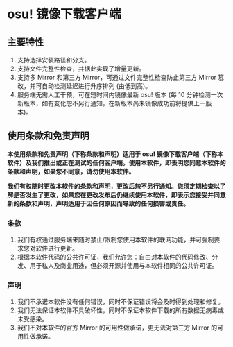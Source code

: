 # osu! 镜像下载客户端
## 主要特性
1. 支持选择安装路径和分支。
2. 支持文件完整性检查，并据此实现了增量更新。
3. 支持多 Mirror 和第三方 Mirror，可通过文件完整性检查防止第三方 Mirror 篡改，并可自动检测延迟进行升序排列 (由低到高)。
4. 服务端无需人工干预，可在短时间内镜像最新 osu! 版本 (每 10 分钟检测一次新版本，如有变化恕不另行通知，在新版本尚未镜像成功前将提供上一版本)。

## 使用条款和免责声明
**本使用条款和免责声明（下称条款和声明）适用于 osu! 镜像下载客户端（下称本软件）及我们推出或正在测试的任何客户端。使用本软件，即表明您同意本软件的条款和声明，如果您不同意，请勿使用本软件。**

**我们有权随时更改本软件的条款和声明，更改后恕不另行通知。您须定期检查以了解是否发生了更改，如果您在更改发布后仍继续使用本软件，即表示您接受并同意新的条款和声明，声明适用于因任何原因而导致的任何损害或责任。**

### 条款
1. 我们有权通过服务端来随时禁止/限制您使用本软件的联网功能，并可强制要求您对软件进行更新。
2. 根据本软件代码的公共许可证，我们允许您：自由对本软件的代码修改、分发、用于私人及商业用途，但必须开源并使用与本软件相同的公共许可证。

### 声明
1. 我们不承诺本软件没有任何错误，同时不保证错误将会及时得到处理和修复。
2. 我们无法保证本软件不具破坏性，同时不保证本软件下载的所有数据无病毒或未受感染。
3. 我们不对本软件的官方 Mirror 的可用性做承诺，更无法对第三方 Mirror 的可用性做承诺。
